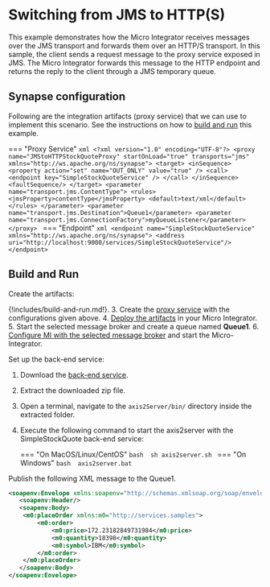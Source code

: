 # Switching from JMS to HTTP(S)

This example demonstrates how the Micro Integrator receives messages over the JMS transport and forwards them over an HTTP/S transport. In this sample, the client sends a request message to the proxy service exposed in JMS. The Micro Integrator forwards this message to the HTTP endpoint and returns the reply to the client through a JMS temporary queue.

## Synapse configuration

Following are the integration artifacts (proxy service) that we can use to implement this scenario. See the instructions on how to [build and run](#build-and-run) this example.

=== "Proxy Service"
    ```xml
    <?xml version="1.0" encoding="UTF-8"?>
    <proxy name="JMStoHTTPStockQuoteProxy" startOnLoad="true" transports="jms"
        xmlns="http://ws.apache.org/ns/synapse">
        <target>
            <inSequence>
                <property action="set" name="OUT_ONLY" value="true" />
                <call>
                    <endpoint key="SimpleStockQuoteService" />
                </call>
            </inSequence>
            <faultSequence/>
        </target>
        <parameter name="transport.jms.ContentType">
            <rules>
                <jmsProperty>contentType</jmsProperty>
                <default>text/xml</default>
            </rules>
        </parameter>
        <parameter name="transport.jms.Destination">Queue1</parameter>
        <parameter name="transport.jms.ConnectionFactory">myQueueListener</parameter>
    </proxy>
    ```
=== "Endpoint"
    ```xml
    <endpoint name="SimpleStockQuoteService" xmlns="http://ws.apache.org/ns/synapse">
       <address uri="http://localhost:9000/services/SimpleStockQuoteService"/>
    </endpoint>
    ```

## Build and Run

Create the artifacts:

{!includes/build-and-run.md!}.
3. Create the [proxy service]({{base_path}}/develop/creating-artifacts/creating-a-proxy-service) with the configurations given above.
4. [Deploy the artifacts]({{base_path}}/develop/deploy-artifacts) in your Micro Integrator.
5. Start the selected message broker and create a queue named <strong>Queue1</strong>. 
6. [Configure MI with the selected message broker]({{base_path}}/install-and-setup/setup/brokers/configure-with-activemq) and start the Micro-Integrator.

Set up the back-end service:

1. Download the [back-end service](https://github.com/wso2-docs/WSO2_EI/blob/master/Back-End-Service/axis2Server.zip).
2. Extract the downloaded zip file.
3. Open a terminal, navigate to the `axis2Server/bin/` directory inside the extracted folder.
4. Execute the following command to start the axis2server with the SimpleStockQuote back-end service:
  
    === "On MacOS/Linux/CentOS" 
          ```bash 
          sh axis2server.sh
          ```
    === "On Windows"
          ```bash 
          axis2server.bat
          ```

Publish the following XML message to the Queue1.
```xml
<soapenv:Envelope xmlns:soapenv="http://schemas.xmlsoap.org/soap/envelope/">
   <soapenv:Header/>
   <soapenv:Body>
   	<m0:placeOrder xmlns:m0="http://services.samples">
	    <m0:order>
	        <m0:price>172.23182849731984</m0:price>
	        <m0:quantity>18398</m0:quantity>
	        <m0:symbol>IBM</m0:symbol>
	    </m0:order>
	</m0:placeOrder>
   </soapenv:Body>
</soapenv:Envelope>
```
